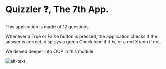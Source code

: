 
# Quizzler ❓, The 7th App.

This application is made of 12 questions.

Whenever a True or False button is pressed, the application checks if the answer is correct, displays a green Check icon if it is, or a red X icon if not.

We delved deeper into OOP in this module.

![alt-text](https://media.giphy.com/media/cjt9RUt9NjpNDGK8qT/giphy.gif)
